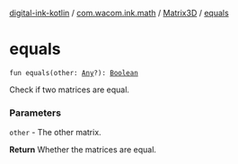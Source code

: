 [digital-ink-kotlin](../../index.md) / [com.wacom.ink.math](../index.md) / [Matrix3D](index.md) / [equals](./equals.md)

# equals

`fun equals(other: `[`Any`](https://kotlinlang.org/api/latest/jvm/stdlib/kotlin/-any/index.html)`?): `[`Boolean`](https://kotlinlang.org/api/latest/jvm/stdlib/kotlin/-boolean/index.html)

Check if two matrices are equal.

### Parameters

`other` - The other matrix.

**Return**
Whether the matrices are equal.

